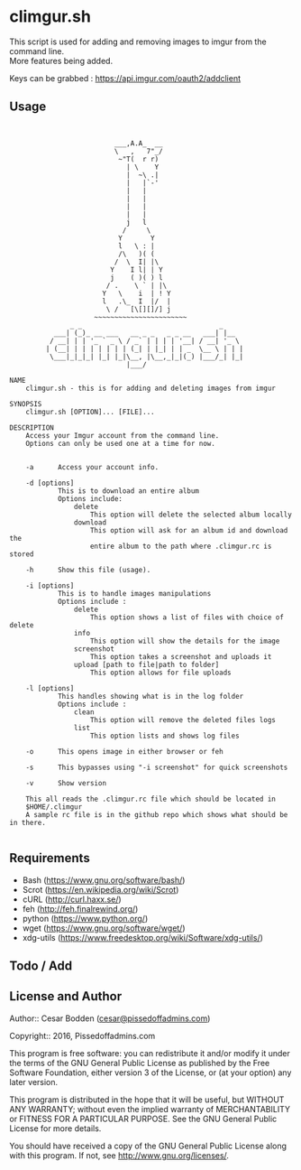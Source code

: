climgur.sh
====

This script is used for adding and removing images to imgur from the command 
line.<br>
More features being added.

Keys can be grabbed : https://api.imgur.com/oauth2/addclient

Usage
----

<pre><code>

                          ___,A.A_  __
                          \   ,   7"_/
                           ~"T(  r r)
                             | \    Y
                             |  ~\ .|
                             |   |`-'
                             |   |
                             |   |
                             |   |
                             |   |
                             j   l
                            /     \
                           Y       Y
                           l   \ : |
                           /\   )( (
                          /  \  I| |\
                         Y    I l| | Y
                         j    ( )( ) l
                        / .    \ ` | |\
                       Y   \    i  | ! Y
                       l   .\_  I  |/  |
                        \ /   [\[][]/] j
                     ~~~~~~~~~~~~~~~~~~~~~~~
               _ _                                  _
           ___| (_)_ __ ___   __ _ _   _ _ __   ___| |__
          / __| | | '_ ` _ \ / _` | | | | '__| / __| '_ \
         | (__| | | | | | | | (_| | |_| | | _  \__ \ | | |
          \___|_|_|_| |_| |_|\__, |\__,_|_|(_) |___/_| |_|
                             |___/

NAME
    climgur.sh - this is for adding and deleting images from imgur

SYNOPSIS
    climgur.sh [OPTION]... [FILE]...

DESCRIPTION
    Access your Imgur account from the command line.
    Options can only be used one at a time for now.


    -a      Access your account info.

    -d [options]
            This is to download an entire album
            Options include:
                delete
                    This option will delete the selected album locally
                download
                    This option will ask for an album id and download the
                    entire album to the path where .climgur.rc is stored

    -h      Show this file (usage).

    -i [options]
            This is to handle images manipulations
            Options include :
                delete
                    This option shows a list of files with choice of delete
                info
                    This option will show the details for the image
                screenshot
                    This option takes a screenshot and uploads it
                upload [path to file|path to folder]
                    This option allows for file uploads

    -l [options]
            This handles showing what is in the log folder
            Options include :
                clean
                    This option will remove the deleted files logs
                list
                    This option lists and shows log files

    -o      This opens image in either browser or feh

    -s      This bypasses using "-i screenshot" for quick screenshots

    -v      Show version

    This all reads the .climgur.rc file which should be located in
    $HOME/.climgur
    A sample rc file is in the github repo which shows what should be in there.

</code></pre>

Requirements
----

- Bash (https://www.gnu.org/software/bash/)
- Scrot (https://en.wikipedia.org/wiki/Scrot)
- cURL (http://curl.haxx.se/)
- feh (http://feh.finalrewind.org/)
- python (https://www.python.org/)
- wget (https://www.gnu.org/software/wget/)
- xdg-utils (https://www.freedesktop.org/wiki/Software/xdg-utils/)

Todo / Add
----


License and Author
----

Author:: Cesar Bodden (cesar@pissedoffadmins.com)

Copyright:: 2016, Pissedoffadmins.com

This program is free software: you can redistribute it and/or modify
it under the terms of the GNU General Public License as published by
the Free Software Foundation, either version 3 of the License, or
(at your option) any later version.

This program is distributed in the hope that it will be useful,
but WITHOUT ANY WARRANTY; without even the implied warranty of
MERCHANTABILITY or FITNESS FOR A PARTICULAR PURPOSE.  See the
GNU General Public License for more details.

You should have received a copy of the GNU General Public License
along with this program.  If not, see <http://www.gnu.org/licenses/>.
